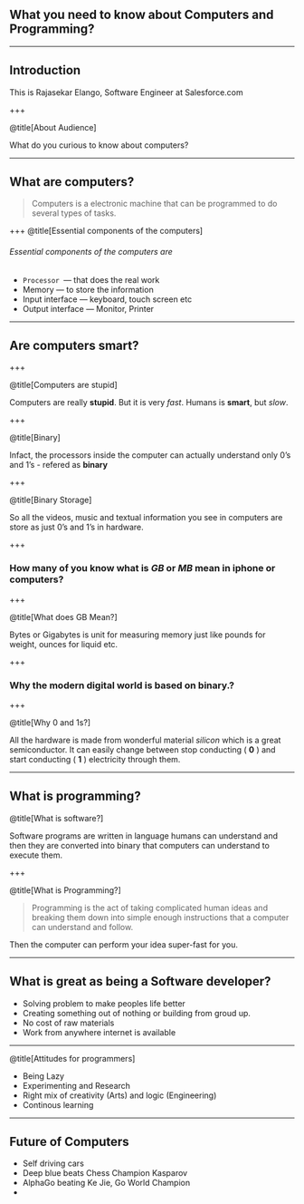 ## What you need to know about Computers and Programming?

---

## Introduction

This is Rajasekar Elango, Software Engineer at Salesforce.com

+++

@title[About Audience]

What do you curious to know about computers?

---
## What are computers?

> Computers is a electronic machine that can be programmed to do several types of tasks.

+++
@title[Essential components of the computers]

###### Essential components of the computers are

* `Processor `— that does the real work
* Memory — to store the information
* Input interface — keyboard, touch screen etc
* Output interface — Monitor, Printer

---

## Are computers smart?

+++

@title[Computers are stupid]

Computers are really **stupid**. But it is very *fast*.
Humans is **smart**, but *slow*.

+++

@title[Binary]

Infact, the processors inside the computer can actually understand only 0’s and 1’s - refered as **binary**

+++

@title[Binary Storage]

So all the videos, music and textual information you see in computers are store as just 0’s and 1’s in hardware. 

+++

### How many of you know what is *GB* or *MB* mean in iphone or computers?

+++

@title[What does GB Mean?]

Bytes or Gigabytes is unit for measuring memory just like pounds for weight, ounces for liquid etc.

+++

### Why the modern digital world is based on binary.?

+++

 @title[Why 0 and 1s?]

All the hardware is made from wonderful material *silicon* which is a great semiconductor. It can easily change between stop conducting ( **0** ) and start conducting ( **1** ) electricity through them.

---

## What is programming?

@title[What is software?]

Software programs are written in language humans can understand and then they are converted into binary that computers can understand to execute them.

+++

@title[What is Programming?]

>  Programming is the act of taking complicated human ideas and breaking them down into simple enough instructions that a computer can understand and follow.

Then the computer can perform your idea super-fast for you.

---

## What is great as being a Software developer?

* Solving problem to make peoples life better
* Creating something out of nothing or building from groud up.
* No cost of raw materials
* Work from anywhere internet is available

---
@title[Attitudes for programmers]

* Being Lazy
* Experimenting and Research
* Right mix of creativity (Arts) and logic (Engineering)
* Continous learning

---

## Future of Computers

* Self driving cars
* Deep blue beats Chess Champion Kasparov
* AlphaGo beating Ke Jie, Go World Champion
* ​



